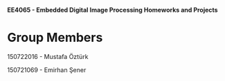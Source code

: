 **EE4065 - Embedded Digital Image Processing Homeworks and Projects**

# Group Members
150722016 - Mustafa Öztürk

150721069 - Emirhan Şener

